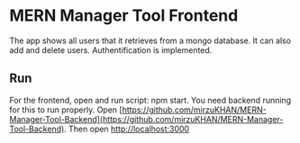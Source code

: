 # MERN Manager Tool Frontend

The app shows all users that it retrieves from a mongo database. It can also add and delete users. Authentification is implemented.

## Run

For the frontend, open and run script: npm start. You need backend running for this to run properly. Open [https://github.com/mirzuKHAN/MERN-Manager-Tool-Backend](https://github.com/mirzuKHAN/MERN-Manager-Tool-Backend). Then open [http://localhost:3000](http://localhost:3000)
